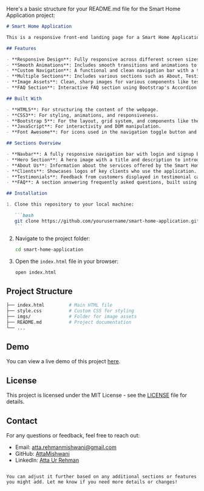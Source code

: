 Here's a basic structure for your README.md file for the Smart Home Application project:

````md
# Smart Home Application

This is a responsive front-end landing page for a Smart Home Application, built using HTML, CSS, and JavaScript along with Bootstrap for styling and layout. The design includes various sections like About Us, Testimonials, Clients, FAQs, and more. It is fully responsive and works on a variety of screen sizes, ensuring a smooth user experience.

## Features

- **Responsive Design**: Fully responsive across different screen sizes, built with Bootstrap.
- **Smooth Animations**: Includes smooth transitions and animations to enhance user experience.
- **Custom Navigation**: A functional and clean navigation bar with a toggle feature for mobile view.
- **Multiple Sections**: Includes various sections such as About, Testimonials, Clients, FAQs, etc.
- **Image Assets**: Clean, sharp images for various components like testimonials, logos, and decorative elements.
- **FAQ Section**: Interactive FAQ section using Bootstrap's Accordion component.

## Built With

- **HTML5**: For structuring the content of the webpage.
- **CSS3**: For styling, animations, and responsiveness.
- **Bootstrap 5**: For the layout, grid system, and components like the navbar and accordion.
- **JavaScript**: For interactivity and DOM manipulation.
- **Font Awesome**: For icons used in the navigation toggle button and social media links.

## Sections Overview

- **Navbar**: A fully responsive navigation bar with login and signup buttons, collapses into a hamburger menu on smaller screens.
- **Hero Section**: A hero image with a title and description to introduce the application.
- **About Us**: Information about the services offered by the Smart Home Application.
- **Clients**: Showcases logos of key clients who use the application.
- **Testimonials**: Feedback from customers displayed in testimonial cards.
- **FAQ**: A section answering frequently asked questions, built using Bootstrap Accordion.

## Installation

1. Clone this repository to your local machine:

   ```bash
   git clone https://github.com/yourusername/smart-home-application.git
   ```
````

2. Navigate to the project folder:

   ```bash
   cd smart-home-application
   ```

3. Open the `index.html` file in your browser:

   ```bash
   open index.html
   ```

## Project Structure

```bash
├── index.html         # Main HTML file
├── style.css          # Custom CSS for styling
├── imgs/              # Folder for image assets
├── README.md          # Project documentation
└── ...
```

## Demo

You can view a live demo of this project [here](https://attamishwani.github.io/Figma-Project/).

## License

This project is licensed under the MIT License - see the [LICENSE](LICENSE) file for details.

## Contact

For any questions or feedback, feel free to reach out:

- Email: [atta.rehmanmishwani@gmail.com](mailto:atta.rehmanmishwani@gmail.com)
- GitHub: [AttaMishwani](https://github.com/AttaMishwani)
- LinkedIn: [Atta Ur Rehman](https://www.linkedin.com/in/atta-ur-rehman-mishwani-964a58317/)

```

You can adjust it further based on any additional sections or features you might add. Let me know if you need more details or changes!
```
